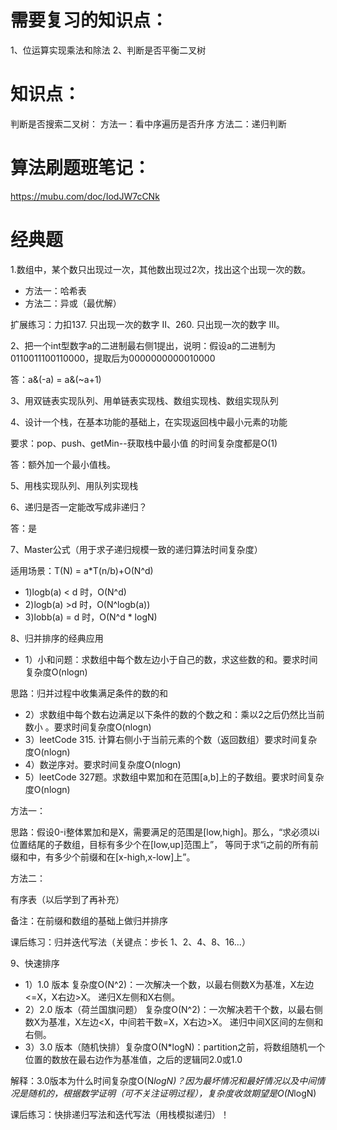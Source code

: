 # 需要复习的知识点：
1、位运算实现乘法和除法
2、判断是否平衡二叉树


# 知识点：
判断是否搜索二叉树：
方法一：看中序遍历是否升序
方法二：递归判断

# 算法刷题班笔记：
https://mubu.com/doc/IodJW7cCNk



# 经典题
1.数组中，某个数只出现过一次，其他数出现过2次，找出这个出现一次的数。
- 方法一：哈希表
- 方法二：异或（最优解）

扩展练习：力扣137. 只出现一次的数字 II、260. 只出现一次的数字 III。

2、把一个int型数字a的二进制最右侧1提出，说明：假设a的二进制为0110011100110000，提取后为0000000000010000

答：a&(-a) = a&(~a+1)

3、用双链表实现队列、用单链表实现栈、数组实现栈、数组实现队列

4、设计一个栈，在基本功能的基础上，在实现返回栈中最小元素的功能

要求：pop、push、getMin--获取栈中最小值  的时间复杂度都是O(1)

答：额外加一个最小值栈。

5、用栈实现队列、用队列实现栈

6、递归是否一定能改写成非递归？

答：是

7、Master公式（用于求子递归规模一致的递归算法时间复杂度）

适用场景：T(N) = a*T(n/b)+O(N^d)
- 1)logb(a) < d 时，O(N^d)
- 2)logb(a) >d 时，O(N^logb(a))
- 3)lobb(a) = d 时，O(N^d * logN)

8、归并排序的经典应用
- 1）小和问题：求数组中每个数左边小于自己的数，求这些数的和。要求时间复杂度O(nlogn)

思路：归并过程中收集满足条件的数的和
- 2）求数组中每个数右边满足以下条件的数的个数之和：乘以2之后仍然比当前数小  。要求时间复杂度O(nlogn)
- 3）leetCode 315. 计算右侧小于当前元素的个数（返回数组）要求时间复杂度O(nlogn)
- 4）数逆序对。要求时间复杂度O(nlogn)
- 5）leetCode 327题。求数组中累加和在范围[a,b]上的子数组。要求时间复杂度O(nlogn)

方法一：

思路：假设0-i整体累加和是X，需要满足的范围是[low,high]。那么，“求必须以i位置结尾的子数组，目标有多少个在[low,up]范围上”，
等同于求“i之前的所有前缀和中，有多少个前缀和在[x-high,x-low]上”。

方法二：

有序表（以后学到了再补充）


备注：在前缀和数组的基础上做归并排序

课后练习：归并迭代写法（关键点：步长 1、2、4、8、16...）

9、快速排序
- 1）1.0 版本  复杂度O(N^2)：一次解决一个数，以最右侧数X为基准，X左边<=X，X右边>X。 递归X左侧和X右侧。
- 2）2.0 版本（荷兰国旗问题） 复杂度O(N^2)：一次解决若干个数，以最右侧数X为基准，X左边<X，中间若干数=X，X右边>X。 递归中间X区间的左侧和右侧。
- 3）3.0 版本（随机快排）复杂度O(N*logN)：partition之前，将数组随机一个位置的数放在最右边作为基准值，之后的逻辑同2.0或1.0

解释：3.0版本为什么时间复杂度O(N*logN)？因为最坏情况和最好情况以及中间情况是随机的，根据数学证明（可不关注证明过程），复杂度收敛期望是O(N*logN)

课后练习：快排递归写法和迭代写法（用栈模拟递归）！

